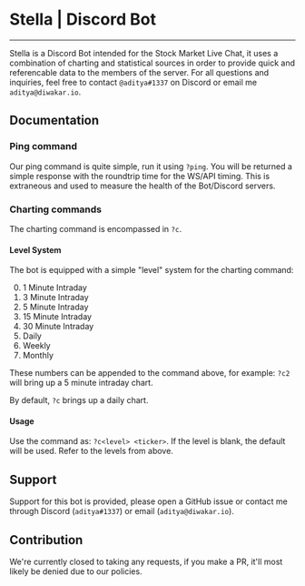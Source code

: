 # Stella | Discord Bot
----

Stella is a Discord Bot intended for the Stock Market Live Chat, it uses a combination of charting and statistical sources in order to provide quick and referencable data to the members of the server. For all questions and inquiries, feel free to contact ``@aditya#1337`` on Discord or email me ``aditya@diwakar.io``.

## Documentation

### Ping command

Our ping command is quite simple, run it using ``?ping``. You will be returned a simple response with the roundtrip time for the WS/API timing. This is extraneous and used to measure the health of the Bot/Discord servers.

### Charting commands

The charting command is encompassed in ``?c``.

#### Level System

The bot is equipped with a simple "level" system for the charting command:

0. 1 Minute Intraday 
1. 3 Minute Intraday
2. 5 Minute Intraday
3. 15 Minute Intraday
4. 30 Minute Intraday
5. Daily
6. Weekly
7. Monthly

These numbers can be appended to the command above, for example: ``?c2`` will bring up a 5 minute intraday chart.

By default, ``?c`` brings up a daily chart.

#### Usage

Use the command as: ``?c<level> <ticker>``. If the level is blank, the default will be used. Refer to the levels from above.

## Support

Support for this bot is provided, please open a GitHub issue or contact me through Discord (``aditya#1337``) or email (``aditya@diwakar.io``). 

## Contribution

We're currently closed to taking any requests, if you make a PR, it'll most likely be denied due to our policies.